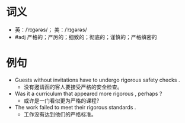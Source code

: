 # 词义
- 英：/ˈrɪɡərəs/； 美：/ˈrɪɡərəs/
- #adj 严格的；严厉的；细致的；彻底的；谨慎的；严格缜密的
# 例句
- Guests without invitations have to undergo rigorous safety checks .
	- 没有邀请函的客人要接受严格的安全检查。
- Was it a curriculum that appeared more rigorous , perhaps ?
	- 或许是一门看似更为严格的课程?
- The work failed to meet their rigorous standards .
	- 工作没有达到他们的严格标准。
